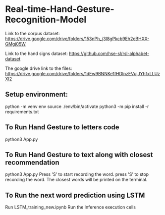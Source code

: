 # Real-time-Hand-Gesture-Recognition-Model


Link to the  corpus dataset:
https://drive.google.com/drive/folders/153nPh_j3l8gPkcb9Eh2eBHXX-GMgj05W

Link to the  hand signs dataset: https://github.com/hse-sl/rsl-alphabet-dataset


The google drive link to the files:
https://drive.google.com/drive/folders/1dEw9BNNKe1fHDlnzEVujJYhfxLLUzXI2

## Setup environment:
python -m venv env
source ./env/bin/activate
python3 -m pip install -r requirements.txt

## To Run Hand Gesture to letters code
python3 App.py

## To Run Hand Gesture to text along with closest recommendation
python3 App.py
Press 'S' to start recording the word.
press 'S' to stop recording the word. The closest words will be printed on the terminal.

## To Run the next word prediction using LSTM
Run LSTM_training_new.ipynb
Run the Inference execution cells
